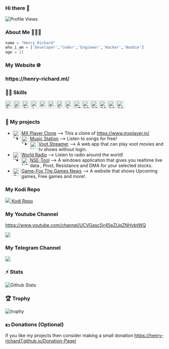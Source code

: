 ### Hi there 👋

![Profile Views](https://hits.seeyoufarm.com/api/count/incr/badge.svg?url=https://github.com/Eyepatch72/&title=Profile%20Views)

### About Me 🙋🏻‍♂️
```python
name = "Henry Richard"
who_i_am = ['Developer','Coder','Engineer','Hacker','Noobie']
age = 21
```
### My Website 🌐
<h3>
  https://henry-richard.ml/
</h3>

###  👨‍💻 Skills
<img align="left" alt="Python" width="24px" src="https://cdn.jsdelivr.net/npm/simple-icons@3.2.0/icons/python.svg" />
<img align="left" alt="Flask" width="24px" src="https://cdn.jsdelivr.net/npm/simple-icons@3.2.0/icons/flask.svg" />
<img align="left" alt="GitHub" width="24px" src="https://cdn.jsdelivr.net/npm/simple-icons@3.2.0/icons/github.svg" />
<img align="left" alt="Android" width="24px" src="https://cdn.jsdelivr.net/npm/simple-icons@3.2.0/icons/android.svg" />
<img align="left" alt="JavaScript" width="24px" src="https://cdn.jsdelivr.net/npm/simple-icons@3.2.0/icons/javascript.svg" />
<img align="left" alt="Java" width="24px" src="https://cdn.jsdelivr.net/npm/simple-icons@3.2.0/icons/java.svg" />
<img align="left" alt="C" width="24px" src="https://cdn.jsdelivr.net/npm/simple-icons@3.2.0/icons/c.svg" />
<img align="left" alt="C++" width="24px" src="https://cdn.jsdelivr.net/npm/simple-icons@3.2.0/icons/cplusplus.svg" />
<img align="left" alt="HTML" width="24px" src="https://cdn.jsdelivr.net/npm/simple-icons@3.2.0/icons/html5.svg" />
<img align="left" alt="CSS" width="24px" src="https://cdn.jsdelivr.net/npm/simple-icons@3.2.0/icons/css3.svg" />
<img align="left" alt="CSS" width="24px" src="https://cdn.jsdelivr.net/npm/simple-icons@3.2.0/icons/lua.svg" />
<img align="left" alt="CSS" width="24px" src="https://cdn.jsdelivr.net/npm/simple-icons@3.2.0/icons/powershell.svg" />
<img align="left" alt="CSS" width="24px" src="https://cdn.jsdelivr.net/npm/simple-icons@3.2.0/icons/godotengine.svg" />
<img align="left" alt="CSS" width="24px" src="https://cdn.jsdelivr.net/npm/simple-icons@3.2.0/icons/linux.svg" />

</br>
</br>

### 🚀 My projects
* <img align="left" alt="MX Player Clone" width="24px" src="https://img.icons8.com/doodle/480/000000/circled-play.png" /> [MX Player Clone](https://henry-richard.ml/MX-Project/) --> This a clone of https://www.mxplayer.in/
* <img align="left" alt="Music Station" width="24px" src="https://img.icons8.com/bubbles/480/000000/apple-music.png" /> [Music Station](https://music-station-flask-app.vercel.app/home?lang=tamil) --> Listen to songs for free!
* <img align="left" alt="Voot Streamer" width="24px" src="https://i2.wp.com/my24hrshop.com/php_assets/uploads/2020/03/voot.png?fit=512%2C512&ssl=1" /> [Voot Streamer](https://henry-richard.ml/VOOT%20Streamer/) --> A web app that can play voot movies and tv shows without login.
* <img align="left" alt="World Radio" width="24px" src="https://img.icons8.com/doodle/480/000000/boombox.png" /> [World Radio](http://henry-richard-7.0hi.me/World%20Radio/) --> Listen to radio around the world!
* <img align="left" alt="NSE Tool" width="24px" src="https://seekvectorlogo.com/wp-content/uploads/2019/02/national-stock-exchange-of-india-nse-vector-logo.png" /> [NSE-Tool](https://henry-richard.ml/NSE-Tool/) --> A windows application that gives you realtime live data , Pivot, Resistance and DMA for your selected stocks.
* <img align="left" alt="Game-Fox The Games News" width="24px" src="https://img.icons8.com/external-vitaliy-gorbachev-lineal-color-vitaly-gorbachev/800/000000/external-fox-autumn-vitaliy-gorbachev-lineal-color-vitaly-gorbachev.png" /> [Game-Fox The Games News](https://henry-richard.ml/Games-Fox/) --> A website that shows Upcoming games, Free games and more!.

### My Kodi Repo
<a href = 'https://henry-richard.ml/Kodi/'> <img src='https://img.icons8.com/plasticine/50/000000/kodi.png'> Kodi Repo</a>

### My Youtube Channel
https://www.youtube.com/channel/UCVGasc5jr45eZUpZNHvbtWQ

[![](https://img.shields.io/youtube/channel/subscribers/UCVGasc5jr45eZUpZNHvbtWQ?style=social)](https://www.youtube.com/channel/UCVGasc5jr45eZUpZNHvbtWQ)

### My Telegram Channel
[![](https://img.shields.io/badge/Telegram-Join%20Now-blue?style=for-the-badge&logo=Telegram)](https://t.me/hr_tools)

### ⚡️ Stats 
![Github Stats](https://github-stats-alpha.vercel.app/api/?username=henry-richard7)

### 🏆 Trophy 
![trophy](https://github-profile-trophy.vercel.app/?username=henry-richard7&theme=gruvbox)

### 💵 Donations (Optional) 
If you like my projects then consider making a small donation
https://henry-richard7.github.io/Donation-Page/
